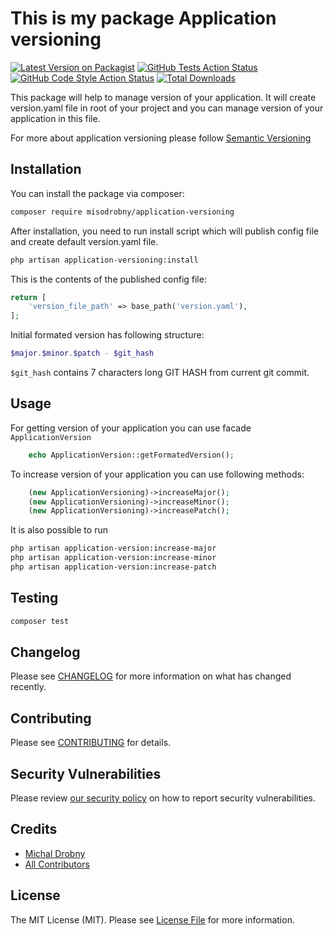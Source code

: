 # This is my package Application versioning

[![Latest Version on Packagist](https://img.shields.io/packagist/v/misodrobny/application-versioning.svg?style=flat-square)](https://packagist.org/packages/misodrobny/application-versioning)
[![GitHub Tests Action Status](https://img.shields.io/github/actions/workflow/status/misodrobny/application-versioning/run-tests.yml?branch=main&label=tests&style=flat-square)](https://github.com/misodrobny/application-versioning/actions?query=workflow%3Arun-tests+branch%3Amain)
[![GitHub Code Style Action Status](https://img.shields.io/github/actions/workflow/status/misodrobny/application-versioning/fix-php-code-style-issues.yml?branch=main&label=code%20style&style=flat-square)](https://github.com/misodrobny/application-versioning/actions?query=workflow%3A"Fix+PHP+code+style+issues"+branch%3Amain)
[![Total Downloads](https://img.shields.io/packagist/dt/misodrobny/application-versioning.svg?style=flat-square)](https://packagist.org/packages/misodrobny/application-versioning)

This package will help to manage version of your application. It will create version.yaml file in root of your project and you can manage version of your application in this file.

For more about application versioning please follow [Semantic Versioning](https://semver.org/)

## Installation

You can install the package via composer:

```bash
composer require misodrobny/application-versioning
```

After installation, you need to run install script which will publish config file and create default version.yaml file.
```bash
php artisan application-versioning:install
```

This is the contents of the published config file:

```php
return [
    'version_file_path' => base_path('version.yaml'),
];
```

Initial formated version has following structure:
```php
$major.$minor.$patch - $git_hash
```
`$git_hash` contains 7 characters long GIT HASH from current git commit. 

## Usage

For getting version of your application you can use facade `ApplicationVersion`
```php
    echo ApplicationVersion::getFormatedVersion();
```

To increase version of your application you can use following methods:
```php
    (new ApplicationVersioning)->increaseMajor();
    (new ApplicationVersioning)->increaseMinor();
    (new ApplicationVersioning)->increasePatch();
```
It is also possible to run 
```bash
php artisan application-version:increase-major 
php artisan application-version:increase-minor 
php artisan application-version:increase-patch 
```

## Testing

```bash
composer test
```

## Changelog

Please see [CHANGELOG](CHANGELOG.md) for more information on what has changed recently.

## Contributing

Please see [CONTRIBUTING](CONTRIBUTING.md) for details.

## Security Vulnerabilities

Please review [our security policy](../../security/policy) on how to report security vulnerabilities.

## Credits

- [Michal Drobny](https://github.com/54170028+misodrobny)
- [All Contributors](../../contributors)

## License

The MIT License (MIT). Please see [License File](LICENSE.md) for more information.
